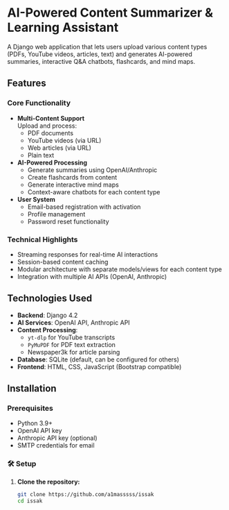 # AI-Powered Content Summarizer & Learning Assistant

A Django web application that lets users upload various content types (PDFs, YouTube videos, articles, text) and generates AI-powered summaries, interactive Q&A chatbots, flashcards, and mind maps.

## Features

### Core Functionality
- **Multi-Content Support**  
  Upload and process:
  - PDF documents
  - YouTube videos (via URL)
  - Web articles (via URL)
  - Plain text
- **AI-Powered Processing**
  - Generate summaries using OpenAI/Anthropic
  - Create flashcards from content
  - Generate interactive mind maps
  - Context-aware chatbots for each content type
- **User System**
  - Email-based registration with activation
  - Profile management
  - Password reset functionality

### Technical Highlights
- Streaming responses for real-time AI interactions
- Session-based content caching
- Modular architecture with separate models/views for each content type
- Integration with multiple AI APIs (OpenAI, Anthropic)

## Technologies Used
- **Backend**: Django 4.2
- **AI Services**: OpenAI API, Anthropic API
- **Content Processing**:
  - `yt-dlp` for YouTube transcripts
  - `PyMuPDF` for PDF text extraction
  - Newspaper3k for article parsing
- **Database**: SQLite (default, can be configured for others)
- **Frontend**: HTML, CSS, JavaScript (Bootstrap compatible)

## Installation

### Prerequisites
- Python 3.9+
- OpenAI API key
- Anthropic API key (optional)
- SMTP credentials for email

### 🛠️ Setup
1. **Clone the repository:**

   ```bash
   git clone https://github.com/a1masssss/issak
   cd issak
